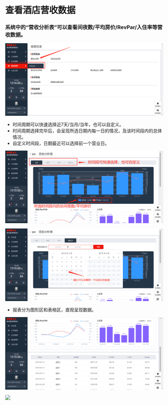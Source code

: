 # 查看酒店营收数据

### 系统中的“营收分析表”可以查看间夜数/平均房价/RevPar/入住率等营收数据。

![](../../../.gitbook/assets/image%20%28186%29.png)

* 时间周期可以快速选择近7天/当月/当年，也可以自定义。 
* 时间周期选择完毕后，会呈现所选日期内每一日的情况，及该时间段内的总体情况。 
* 自定义时间段，日期最近可以选择前一个营业日。

![](../../../.gitbook/assets/image%20%281076%29.png)

![](../../../.gitbook/assets/image%20%28460%29.png)

* 报表分为图形区和表格区，直观呈现数据。

![](../../../.gitbook/assets/image%20%28651%29.png)

![](https://uploader.shimo.im/f/eufzZCdoLaI108MW.png!thumbnail)



